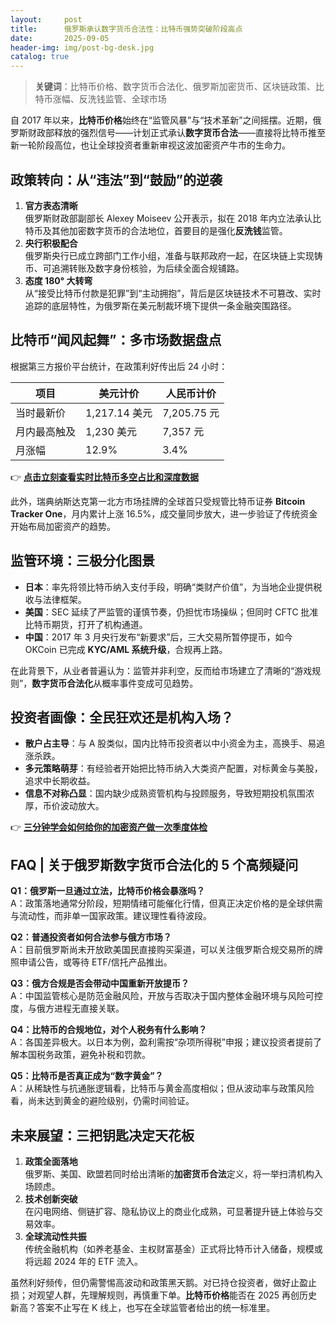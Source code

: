 ```yaml
---
layout:     post
title:      俄罗斯承认数字货币合法性：比特币强势突破阶段高点
date:       2025-09-05
header-img: img/post-bg-desk.jpg
catalog: true
---
```


> **关键词**：比特币价格、数字货币合法化、俄罗斯加密货币、区块链政策、比特币涨幅、反洗钱监管、全球市场

自 2017 年以来，**比特币价格**始终在“监管风暴”与“技术革新”之间摇摆。近期，俄罗斯财政部释放的强烈信号——计划正式承认**数字货币合法**——直接将比特币推至新一轮阶段高位，也让全球投资者重新审视这波加密资产牛市的生命力。

## 政策转向：从“违法”到“鼓励”的逆袭

1. **官方表态清晰**  
   俄罗斯财政部副部长 Alexey Moiseev 公开表示，拟在 2018 年内立法承认比特币及其他加密数字货币的合法地位，首要目的是强化**反洗钱**监管。  
2. **央行积极配合**  
   俄罗斯央行已成立跨部门工作小组，准备与联邦政府一起，在区块链上实现铸币、可追溯转账及数字身份核验，为后续全面合规铺路。  
3. **态度 180° 大转弯**  
   从“接受比特币付款是犯罪”到“主动拥抱”，背后是区块链技术不可篡改、实时追踪的底层特性，为俄罗斯在美元制裁环境下提供一条金融突围路径。

## 比特币“闻风起舞”：多市场数据盘点

根据第三方报价平台统计，在政策利好传出后 24 小时：

| 项目 | 美元计价 | 人民币计价 |
| --- | --- | --- |
| 当时最新价 | 1,217.14 美元 | 7,205.75 元 |
| 月内最高触及 | 1,230 美元 | 7,357 元 |
| 月涨幅 | 12.9% | 3.4% |

👉 [**点击立刻查看实时比特币多空占比和深度数据**](https://okxdog.com/)

此外，瑞典纳斯达克第一北方市场挂牌的全球首只受规管比特币证券 **Bitcoin Tracker One**，月内累计上涨 16.5%，成交量同步放大，进一步验证了传统资金开始布局加密资产的趋势。

## 监管环境：三极分化图景

- **日本**：率先将领比特币纳入支付手段，明确“类财产价值”，为当地企业提供税收与法律框架。  
- **美国**：SEC 延续了严监管的谨慎节奏，仍担忧市场操纵；但同时 CFTC 批准比特币期货，打开了机构通道。  
- **中国**：2017 年 3 月央行发布“新要求”后，三大交易所暂停提币，如今 OKCoin 已完成 **KYC/AML 系统升级**，合规再上路。  

在此背景下，从业者普遍认为：监管并非利空，反而给市场建立了清晰的“游戏规则”，**数字货币合法化**从概率事件变成可见趋势。

## 投资者画像：全民狂欢还是机构入场？

- **散户占主导**：与 A 股类似，国内比特币投资者以中小资金为主，高换手、易追涨杀跌。  
- **多元策略萌芽**：有经验者开始把比特币纳入大类资产配置，对标黄金与美股，追求中长期收益。  
- **信息不对称凸显**：国内缺少成熟资管机构与投顾服务，导致短期投机氛围浓厚，币价波动放大。  

👉 [**三分钟学会如何给你的加密资产做一次季度体检**](https://okxdog.com/)

## FAQ | 关于俄罗斯数字货币合法化的 5 个高频疑问

**Q1：俄罗斯一旦通过立法，比特币价格会暴涨吗？**  
A：政策落地通常分阶段，短期情绪可能催化行情，但真正决定价格的是全球供需与流动性，而非单一国家政策。建议理性看待波段。

**Q2：普通投资者如何合法参与俄方市场？**  
A：目前俄罗斯尚未开放欧美国民直接购买渠道，可以关注俄罗斯合规交易所的牌照申请公告，或等待 ETF/信托产品推出。

**Q3：俄方合规是否会带动中国重新开放提币？**  
A：中国监管核心是防范金融风险，开放与否取决于国内整体金融环境与风险可控度，与俄方进程无直接关联。

**Q4：比特币的合规地位，对个人税务有什么影响？**  
A：各国差异极大。以日本为例，盈利需按“杂项所得税”申报；建议投资者提前了解本国税务政策，避免补税和罚款。

**Q5：比特币是否真正成为“数字黄金”？**  
A：从稀缺性与抗通胀逻辑看，比特币与黄金高度相似；但从波动率与政策风险看，尚未达到黄金的避险级别，仍需时间验证。

## 未来展望：三把钥匙决定天花板

1. **政策全面落地**  
   俄罗斯、美国、欧盟若同时给出清晰的**加密货币合法**定义，将一举扫清机构入场顾虑。  
2. **技术创新突破**  
   在闪电网络、侧链扩容、隐私协议上的商业化成熟，可显著提升链上体验与交易效率。  
3. **全球流动性共振**  
   传统金融机构（如养老基金、主权财富基金）正式将比特币计入储备，规模或将远超 2024 年的 ETF 流入。

虽然利好频传，但仍需警惕高波动和政策黑天鹅。对已持仓投资者，做好止盈止损；对观望人群，先理解规则，再慎重下单。**比特币价格**能否在 2025 再创历史新高？答案不止写在 K 线上，也写在全球监管者给出的统一标准里。